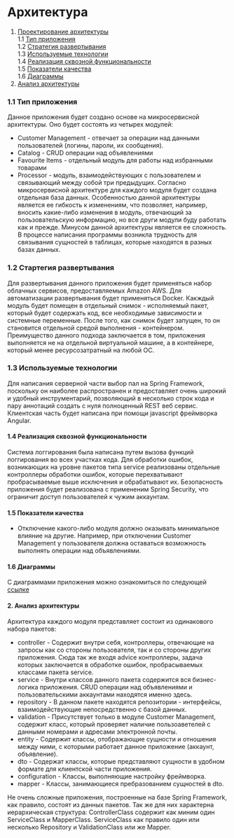 # Архитектура
1. [Проектирование архитектуры](#type) <br>
  1.1 [Тип приложения](#type) <br>
  1.2 [Стратегия развертывания](#strategy) <br>
  1.3 [Используемые технологии](#technology) <br>
  1.4 [Реализация сквозной функциональности](#throught) <br>
  1.5 [Показатели качества](#quality) <br>
  1.6 [Диаграммы](#diagram) <br>
2. [Анализ архитектуры](#analysis) <br>
  
  
<a name='type'></a>
### 1.1 Тип приложения
  Данное приложения будет создано основе на микросервисной архитектуры. Оно будет состоять из четырех модулей: <br>
- Customer Management - отвечает за операции над данными пользователей (логины, пароли, их сообщения). 
- Сatalog - CRUD операции над объявлениями
- Favourite Items - отдельный модуль для работы над избранными товарами
- Processor - модуль, взаимодействующих с пользователем и связывающий между собой три предыдущих.
Согласно микросервисной архитектуре для каждого модуля будет создана отдельная база данных.
Особенностью данной архитектуры является ее гибкость к изменениям, что позволяет, например, вносить какие-либо изменения в модуль, отвечающий за пользовательскую информацию, но все други модули буду работать как и прежде. Минусом данной архитектуры является ее сложность. В процессе написания программы возникла трудность для связывания сущностей в таблицах, которые находятся в разных базах данных.

<a name='strategy'></a>
### 1.2 Стартегия развертывания
  Для развертывания данного приложения будет применяться набор облачных сервисов, предоставляемых Amazon AWS. Для автоматизации развертывания будет применяться Docker. Какждый модуль будет помещен в отдельный снимок - исполняемый пакет, который будет содержать код, все необходимые зависимости и системные переменные. После того, как снимок будет запущен, то он становится отдельной средой выполнения - контейнером. Преимущество данного подхода заключается в том, приложения выполняется не на отдельной виртуальной машине, а в контейнере, который менее ресурсозатратный на любой ОС.
  
<a name='technology'></a>
### 1.3 Используемые технологии
  Для написания серверной части выбор пал на Spring Framework, поскольку он наиболее распространен и предоставляет очень широкий и удобный инструментарий, позволяющий в несколько строк кода и пару аннотаций создать с нуля полноценный REST веб сервис. Клиентская часть будет написана при помощи javascript фреймворка Angular.
  
<a name="throught"></a>
#### 1.4 Реализация сквозной функциональности
  Система логгирования была написана путем вызова функций логгирования во всех участках кода. Для обработки ошибок, возникающих на уровне пакетов типа service реализованы отдельные контроллеры обработки ошибок, которые перехватывают пробрасываемые выше исключения и обрабатывают их. Безопасность приложения будет реализована с примененим Spring Security, что ограничит доступ пользователей к чужим аккаунтам.
  
<a name="quality"></a>
#### 1.5 Показатели качества
  - Отключение какого-либо модуля должно оказывать минимальное влияние на другие. Например, при отключении Customer Management у пользователя должна оставаться возможность выполнять операции над объявлениями.

<a name="diagrams"></a>
#### 1.6 Диаграммы
  С диаграммами приложения можно ознакомиться по следующей [ссылке](https://github.com/steppbol/e-Ground/tree/master/Documentation/Diagrams)

<a name="analysis"></a>
#### 2. Анализ архитектуры
  Архитектура каждого модуля представляет состоит из одинакового набора пакетов:
  - controller - Содержит внутри себя, контроллеры, отвечающие на запросы как со стороны пользователя, так и со стороны других приложения. Сюда так же входя advice контроллеры, задача которых заключается в обработке ошибок, пробрасываемых классами пакета service.
  - service - Внутри классов данного пакета содержится вся бизнес-логика приложения. CRUD операции над объявлениями и пользовательскими аккаунтами находятся именно здесь.
  - repository - В данном пакете находятся репозитории - интерфейсы, взаимодействующие непосредственно с базой данных.
  - validation - Присутствует только в модуле Customer Management, содержит класс, который проверяет наличие пользоаветелей с данными номерами и адресами электронной почты.
  - entity - Содержит классы, отображающие сущности и отношения между ними, с которыми работает данное приложение (аккаунт, объявление).
  - dto - Содержат классы, которые представляют сущности в удобном формате для клиентской части приложения.
  - configuration - Классы, выполняющие настройку фреймворка.
  - mapper - Классы, занимающиеся пребразованием сущностей в dto.
  
  Не очень сложные приложения, построенные на базе Spring Framework, как правило, состоят из данных пакетов. Так же для них характерна иерархическая структура: ControllerClass содержит как миним один ServiceClass и MapperClass. ServiceClass как правило один или несколько Repository и ValidationClass или же Mapper. 
